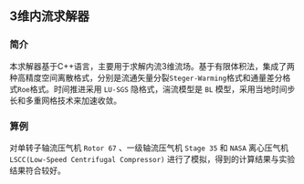 ## 3维内流求解器

### 简介
本求解器基于C++语言，主要用于求解内流3维流场。基于有限体积法，集成了两种高精度空间离散格式，分别是流通矢量分裂`Steger-Warming`格式和通量差分格式`Roe`格式。时间推进采用 `LU-SGS` 隐格式，湍流模型是 `BL` 模型，采用当地时间步长和多重网格技术来加速收敛。

### 算例
对单转子轴流压气机 `Rotor 67` 、一级轴流压气机 `Stage 35` 和 `NASA` 离心压气机 `LSCC(Low-Speed Centrifugal Compressor)` 进行了模拟，得到的计算结果与实验结果符合较好。
